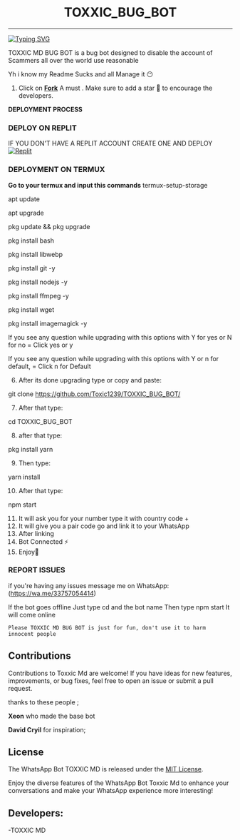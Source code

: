 <h1 align="center"> TOXXIC_BUG_BOT </h1>
<p align="center">  
  
***
  
<a href="https://git.io/typing-svg"><img src="https://readme-typing-svg.demolab.com?font=Black+Ops+One&size=50&pause=1000&color=1BAFBAFF&center=true&width=910&height=100&lines=THANKS FOR CHOOSING ;TOXXIC_BUG_BOT;WHATSAPP+BUG+BOT;CREATED+BY+TOXXIC+BOY;RELEASED+29.06.24" alt="Typing SVG" /></a>
  </p>

TOXXIC MD BUG BOT is a bug bot designed to disable the account of Scammers all over the world use  reasonable

Yh i know my Readme Sucks and all Manage it 😶

1. Click on **[Fork](https://github.com/Toxic1239/TOXXIC_BUG_BOT/fork)** A must . Make sure to add a star 🌟 to encourage the developers.

**DEPLOYMENT PROCESS**
### DEPLOY ON REPLIT
IF YOU DON'T HAVE A REPLIT ACCOUNT CREATE ONE AND DEPLOY 
    <br>
    <a href='https://replit.com/github/Toxic1239/TOXXIC_BUG_BOT' target="_blank"><img alt='Replit' src='https://img.shields.io/badge/-Deploy-red?style=for-the-badge&logo=replit&logoColor=white'/></a>


### DEPLOYMENT ON TERMUX

**Go to your termux and input this commands**
termux-setup-storage

apt update

apt upgrade

pkg update && pkg upgrade

pkg install bash

pkg install libwebp

pkg install git -y

pkg install nodejs -y

pkg install ffmpeg -y 

pkg install wget

pkg install imagemagick -y


If you see any question while upgrading with this options with Y for yes or N for no = Click yes or y

If you see any question while upgrading with this options with Y or n for default, = Click n for Default

6. After its done upgrading type or copy and paste:

git clone  https://github.com/Toxic1239/TOXXIC_BUG_BOT/ 

7. After that type: 

cd TOXXIC_BUG_BOT

8. after that type:

pkg install yarn

9. Then type:

yarn install 

10. After that type:

npm start 

11. It will ask you for your number type it with country code +
12. It will give you a pair code go and link it to your WhatsApp 
13. After linking
14. Bot Connected ⚡
15. Enjoy🤗

### REPORT ISSUES

if you're having any issues message me on
WhatsApp: (https://wa.me/33757054414) 

If the bot goes offline 
Just type cd and the bot name 
Then type npm start
It will come online

`Please TOXXIC MD BUG BOT is just for fun, don't use it to harm innocent people`


## Contributions

Contributions to Toxxic Md are welcome! If you have ideas for new features, improvements, or bug fixes, feel free to open an issue or submit a pull request. <br>

   thanks to these people ;

   **Xeon** who made the base bot
   
   **David Cryil** for inspiration; <br>


## License

The WhatsApp Bot TOXXIC MD is released under the [MIT License](https://opensource.org/licenses/MIT).

Enjoy the diverse features of the WhatsApp Bot Toxxic Md to enhance your conversations and make your WhatsApp experience more interesting!

## Developers:

-TOXXIC MD
